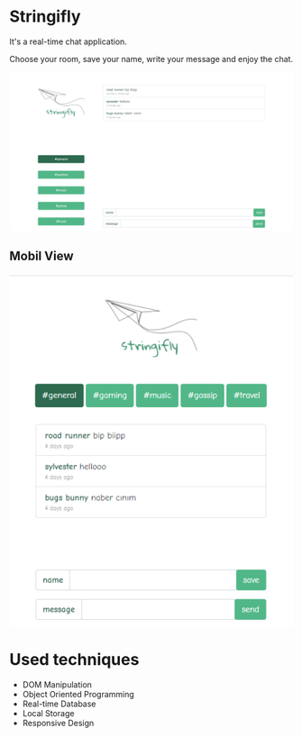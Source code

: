# Stringifly
It's a real-time chat application.

Choose your room, save your name, write your message and enjoy the chat.

![chat-app](./img/stringifly.png)

## Mobil View

![chat-app](./img/stringifly-mobil.png)



# Used techniques

* DOM Manipulation
* Object Oriented Programming
* Real-time Database
* Local Storage
* Responsive Design